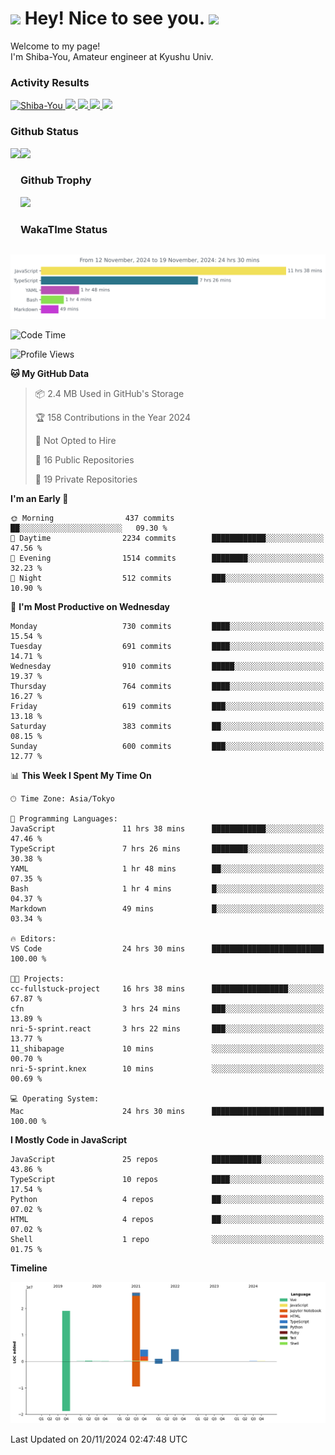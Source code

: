 <h1>
  <img src="https://emojis.slackmojis.com/emojis/images/1531849430/4246/blob-sunglasses.gif?1531849430" width="30"/> 
  Hey! Nice to see you.
  <img src="https://emojis.slackmojis.com/emojis/images/1531849430/4246/blob-sunglasses.gif?1531849430" width="30"/> 
</h1>
<p>
  Welcome to my page! <br />
  I'm Shiba-You, Amateur engineer at Kyushu Univ.
</p>


<h3>
  Activity Results
</h3>
<p align="left"> 
  <!--   GitHub  -->
  <a href="https://github.com/Shiba-You/Shiba-You/">
    <img src="https://komarev.com/ghpvc/?username=Shiba-You" alt="Shiba-You" />
  </a>
  <a href="https://github.com/Shiba-You">
    <img height="20" src="https://img.shields.io/github/followers/Shiba-You?label=follow&logo=github&style=flat" />
  </a>
  
  <!-- Qiita -->
  <a href="http://qiita.com/Shiba-You">
    <img height="20" src="https://qiita-badge.apiapi.app/s/Shiba-You/posts.svg" />
  </a>
  <a href="http://qiita.com/Shiba-You">
    <img height="20" src="https://qiita-badge.apiapi.app/s/Shiba-You/contributions.svg" />
  </a>
  <a href="http://qiita.com/Shiba-You">
    <img height="20" src="https://qiita-badge.apiapi.app/s/Shiba-You/followers.svg" />
  </a>
</p>


<h3>
  Github Status
</h3>
<div>
  <img height="170" align="left" src="https://github-readme-stats.vercel.app/api?username=Shiba-You&theme=tokyonight" />
  <img height="170" src="https://github-readme-stats.vercel.app/api/top-langs/?username=Shiba-You&theme=tokyonight&layout=compact" />
</div>

<h3>
  Github Trophy
</h3>
<div>
  <img width="800" src="https://github-profile-trophy.vercel.app/?username=Shiba-You&theme=tokyonight" />
</div>


<h3>
  WakaTIme Status
</h3>
<img src="https://github.com/Shiba-You/Shiba-You/blob/main/images/stat.svg" alt="Shiba-You WakaTime Activity"/>

<!--START_SECTION:waka-->
![Code Time](http://img.shields.io/badge/Code%20Time-976%20hrs%2052%20mins-blue)

![Profile Views](http://img.shields.io/badge/Profile%20Views-0-blue)

**🐱 My GitHub Data** 

> 📦 2.4 MB Used in GitHub's Storage 
 > 
> 🏆 158 Contributions in the Year 2024
 > 
> 🚫 Not Opted to Hire
 > 
> 📜 16 Public Repositories 
 > 
> 🔑 19 Private Repositories 
 > 
**I'm an Early 🐤** 

```text
🌞 Morning                437 commits         ██░░░░░░░░░░░░░░░░░░░░░░░   09.30 % 
🌆 Daytime                2234 commits        ████████████░░░░░░░░░░░░░   47.56 % 
🌃 Evening                1514 commits        ████████░░░░░░░░░░░░░░░░░   32.23 % 
🌙 Night                  512 commits         ███░░░░░░░░░░░░░░░░░░░░░░   10.90 % 
```
📅 **I'm Most Productive on Wednesday** 

```text
Monday                   730 commits         ████░░░░░░░░░░░░░░░░░░░░░   15.54 % 
Tuesday                  691 commits         ████░░░░░░░░░░░░░░░░░░░░░   14.71 % 
Wednesday                910 commits         █████░░░░░░░░░░░░░░░░░░░░   19.37 % 
Thursday                 764 commits         ████░░░░░░░░░░░░░░░░░░░░░   16.27 % 
Friday                   619 commits         ███░░░░░░░░░░░░░░░░░░░░░░   13.18 % 
Saturday                 383 commits         ██░░░░░░░░░░░░░░░░░░░░░░░   08.15 % 
Sunday                   600 commits         ███░░░░░░░░░░░░░░░░░░░░░░   12.77 % 
```


📊 **This Week I Spent My Time On** 

```text
🕑︎ Time Zone: Asia/Tokyo

💬 Programming Languages: 
JavaScript               11 hrs 38 mins      ████████████░░░░░░░░░░░░░   47.46 % 
TypeScript               7 hrs 26 mins       ████████░░░░░░░░░░░░░░░░░   30.38 % 
YAML                     1 hr 48 mins        ██░░░░░░░░░░░░░░░░░░░░░░░   07.35 % 
Bash                     1 hr 4 mins         █░░░░░░░░░░░░░░░░░░░░░░░░   04.37 % 
Markdown                 49 mins             █░░░░░░░░░░░░░░░░░░░░░░░░   03.34 % 

🔥 Editors: 
VS Code                  24 hrs 30 mins      █████████████████████████   100.00 % 

🐱‍💻 Projects: 
cc-fullstuck-project     16 hrs 38 mins      █████████████████░░░░░░░░   67.87 % 
cfn                      3 hrs 24 mins       ███░░░░░░░░░░░░░░░░░░░░░░   13.89 % 
nri-5-sprint.react       3 hrs 22 mins       ███░░░░░░░░░░░░░░░░░░░░░░   13.77 % 
11_shibapage             10 mins             ░░░░░░░░░░░░░░░░░░░░░░░░░   00.70 % 
nri-5-sprint.knex        10 mins             ░░░░░░░░░░░░░░░░░░░░░░░░░   00.69 % 

💻 Operating System: 
Mac                      24 hrs 30 mins      █████████████████████████   100.00 % 
```

**I Mostly Code in JavaScript** 

```text
JavaScript               25 repos            ███████████░░░░░░░░░░░░░░   43.86 % 
TypeScript               10 repos            ████░░░░░░░░░░░░░░░░░░░░░   17.54 % 
Python                   4 repos             ██░░░░░░░░░░░░░░░░░░░░░░░   07.02 % 
HTML                     4 repos             ██░░░░░░░░░░░░░░░░░░░░░░░   07.02 % 
Shell                    1 repo              ░░░░░░░░░░░░░░░░░░░░░░░░░   01.75 % 
```



**Timeline**

![Lines of Code chart](https://raw.githubusercontent.com/Shiba-You/Shiba-You/main/assets/bar_graph.png)


 Last Updated on 20/11/2024 02:47:48 UTC
<!--END_SECTION:waka-->
